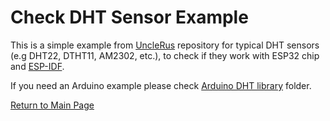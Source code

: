 # Check DHT Sensor Example

This is a simple example from [UncleRus](https://github.com/UncleRus) repository for typical DHT sensors (e.g DHT22, DTHT11, AM2302, etc.), to check if they work with ESP32 chip and [ESP-IDF](https://github.com/espressif/esp-idf).

If you need an Arduino example please check [Arduino DHT library](../Arduino/libraries/SimpleDHT/examples) folder.


[Return to Main Page](../README.md)
